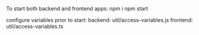 To start both backend and frontend apps: 
npm i
npm start

configure variables prior to start: 
backend: util/access-variables.js
frontend: util/access-variables.ts


